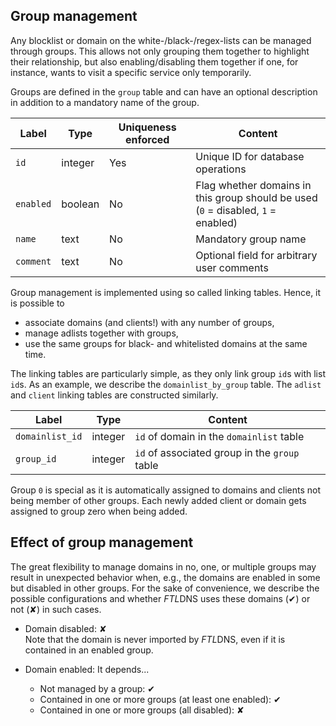 ## Group management
Any blocklist or domain on the white-/black-/regex-lists can be managed through groups. This allows not only grouping them together to highlight their relationship, but also enabling/disabling them together if one, for instance, wants to visit a specific service only temporarily.

Groups are defined in the `group` table and can have an optional description in addition to a mandatory name of the group.

Label | Type | Uniqueness enforced | Content
----- | ---- | ------------------- | --------
`id` | integer | Yes | Unique ID for database operations
`enabled` | boolean | No | Flag whether domains in this group should be used<br>(`0` = disabled, `1` = enabled)
`name` | text | No | Mandatory group name
`comment` | text | No | Optional field for arbitrary user comments

Group management is implemented using so called linking tables. Hence, it is possible to
- associate domains (and clients!) with any number of groups,
- manage adlists together with groups,
- use the same groups for black- and whitelisted domains at the same time.

The linking tables are particularly simple, as they only link group `id`s with list `id`s. As an example, we describe the `domainlist_by_group` table. The `adlist` and `client` linking tables are constructed similarly.

Label | Type | Content
----- | ---- | -------
`domainlist_id` | integer | `id` of domain in the `domainlist` table
`group_id` | integer | `id` of associated group in the `group` table

Group `0` is special as it is automatically assigned to domains and clients not being member of other groups. Each newly added client or domain gets assigned to group zero when being added.

## Effect of group management
The great flexibility to manage domains in no, one, or multiple groups may result in unexpected behavior when, e.g., the domains are enabled in some but disabled in other groups. For the sake of convenience, we describe the possible configurations and whether *FTL*DNS uses these domains (&#10004;) or not (&#10008;) in such cases.

- Domain disabled: &#10008;<br>Note that the domain is never imported by *FTL*DNS, even if it is contained in an enabled group.

- Domain enabled: It depends...
    - Not managed by a group: &#10004;
    - Contained in one or more groups (at least one enabled): &#10004;
    - Contained in one or more groups (all disabled): &#10008;
